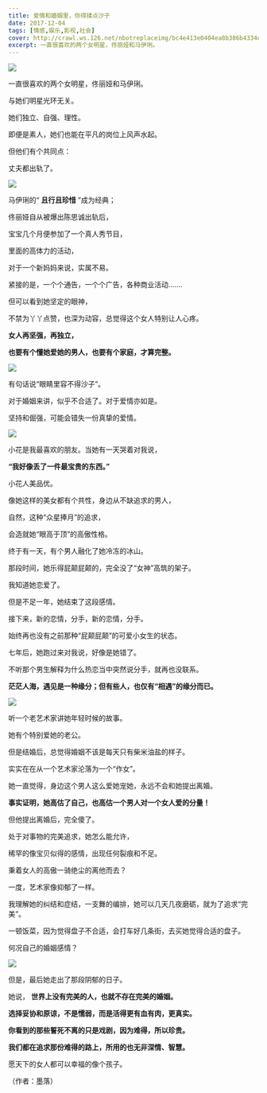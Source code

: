 ```yaml
---
title: 爱情和婚姻里，你得揉点沙子
date: 2017-12-04
tags: [情感,娱乐,影视,社会]
cover: http://crawl.ws.126.net/nbotreplaceimg/bc4e413e0404ea8b386b4334d5ba150d/cf7734caa116fbc0411999b08b157b62.jpg
excerpt: 一直很喜欢的两个女明星，佟丽娅和马伊琍。 
---
```

![](http://crawl.ws.126.net/nbotreplaceimg/bc4e413e0404ea8b386b4334d5ba150d/cf7734caa116fbc0411999b08b157b62.jpg)  

一直很喜欢的两个女明星，佟丽娅和马伊琍。  

与她们明星光环无关。

她们独立、自强、理性。

即便是素人，她们也能在平凡的岗位上风声水起。

但他们有个共同点：

丈夫都出轨了。

![](http://crawl.ws.126.net/nbotreplaceimg/49dc115816087eac67b3eab55e507b87/1824e9fd23e85899a4bd9f79342865c5.jpg)  

马伊琍的“ **且行且珍惜** ”成为经典；  

佟丽娅自从被爆出陈思诚出轨后，

宝宝几个月便参加了一个真人秀节目，

里面的高体力的活动，

对于一个新妈妈来说，实属不易。

紧接的是，一个个通告，一个个广告，各种商业活动.......

但可以看到她坚定的眼神，

不禁为丫丫点赞，也深为动容，总觉得这个女人特别让人心疼。

**女人再坚强，再独立，**

**也要有个懂她爱她的男人，也要有个家庭，才算完整。**

![](http://crawl.ws.126.net/nbotreplaceimg/49dc115816087eac67b3eab55e507b87/28b9c00bd6cb3e86daed2457e357bf49.jpg)  

有句话说“眼睛里容不得沙子”。  

对于婚姻来讲，似乎不合适了。对于爱情亦如是。

坚持和倔强，可能会错失一份真挚的爱情。

![](http://crawl.ws.126.net/nbotreplaceimg/d750efec789e0ae40cef6e34bd6e8997/8b31871cba6ef91b38fba23ffe3064e0.jpg)  

小花是我最喜欢的朋友。当她有一天哭着对我说，  

**“我好像丢了一件最宝贵的东西。”**

小花人美品优。

像她这样的美女都有个共性，身边从不缺追求的男人，

自然，这种“众星捧月”的追求，

会造就她“眼高于顶”的高傲性格。

终于有一天，有个男人融化了她冷冻的冰山。

那段时间，她乐得屁颠屁颠的，完全没了“女神”高筑的架子。

我知道她恋爱了。

但是不足一年，她结束了这段感情。

接下来，新的恋情，分手，新的恋情，分手。

始终再也没有之前那种“屁颠屁颠”的可爱小女生的状态。

七年后，她跑过来对我说，好像是她错了。

不听那个男生解释为什么热恋当中突然说分手，就再也没联系。

**茫茫人海，遇见是一种缘分；但有些人，也仅有“相遇”的缘分而已。**

![](http://crawl.ws.126.net/nbotreplaceimg/bc4e413e0404ea8b386b4334d5ba150d/d060016185446306cf98d6460206f08c.jpg)  

听一个老艺术家讲她年轻时候的故事。  

她有个特别爱她的老公。

但是结婚后，总觉得婚姻不该是每天只有柴米油盐的样子。

实实在在从一个艺术家沦落为一个“作女”。

她一直觉得，身边这个男人这么爱她宠她，永远不会和她提出离婚。

**事实证明，她高估了自己，也高估一个男人对一个女人爱的分量！**

但他提出离婚后，完全傻了。

处于对事物的完美追求，她怎么能允许，

稀罕的像宝贝似得的感情，出现任何裂痕和不足。

秉着女人的高傲一骑绝尘的离他而去？

一度，艺术家像抑郁了一样。

我理解她的纠结和症结，一支舞的编排，她可以几天几夜磨砺，就为了追求“完美”。

一顿饭菜，因为觉得盘子不合适，会打车好几条街，去买她觉得合适的盘子。

何况自己的婚姻感情？

![](http://crawl.ws.126.net/nbotreplaceimg/bc4e413e0404ea8b386b4334d5ba150d/79f03e83353517deebc2b9d24a5675d9.jpg)  

但是，最后她走出了那段阴郁的日子。  

她说， **世界上没有完美的人，也就不存在完美的婚姻。**

**选择妥协和原谅，不是懦弱，而是活得更有血有肉，更真实。**

**你看到的那些誓死不离的只是戏剧，因为难得，所以珍贵。**

**我们都在追求那份难得的路上，所用的也无非深情、智慧。**

愿天下的女人都可以幸福的像个孩子。

（作者：墨落）

